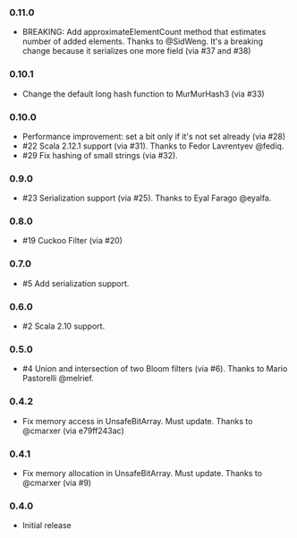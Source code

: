 ### 0.11.0
- BREAKING: Add approximateElementCount method that estimates number of added elements. Thanks to @SidWeng. It's a breaking change because it serializes one more field (via \#37 and \#38)

### 0.10.1
- Change the default long hash function to MurMurHash3 (via \#33)

### 0.10.0

- Performance improvement: set a bit only if it's not set already (via \#28)
- \#22 Scala 2.12.1 support (via \#31). Thanks to Fedor Lavrentyev @fediq.
- \#29 Fix hashing of small strings (via \#32). 

### 0.9.0

- \#23 Serialization support (via \#25). Thanks to Eyal Farago @eyalfa.

### 0.8.0

- \#19 Cuckoo Filter (via \#20)

### 0.7.0

- \#5 Add serialization support.

### 0.6.0

- \#2 Scala 2.10 support.

### 0.5.0

- \#4 Union and intersection of two Bloom filters (via \#6). Thanks to Mario Pastorelli @melrief.

### 0.4.2

- Fix memory access in UnsafeBitArray. Must update. Thanks to @cmarxer (via e79ff243ac)

### 0.4.1

- Fix memory allocation in UnsafeBitArray. Must update. Thanks to @cmarxer (via \#9)

### 0.4.0

- Initial release
